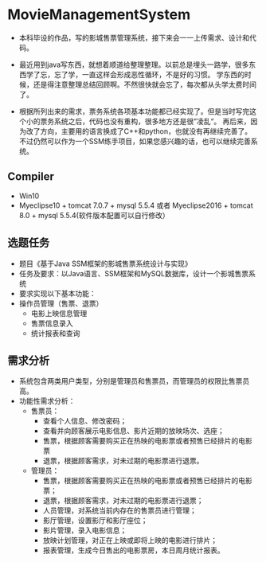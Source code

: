 ﻿#  MovieManagementSystem

- 本科毕设的作品，写的影城售票管理系统，接下来会一一上传需求、设计和代码。

- 最近用到java写东西，就想着顺道给整理整理。以前总是埋头一路学，很多东西学了忘，忘了学，一直这样会形成恶性循环，不是好的习惯。
学东西的时候，还是得注意整理总结回顾啊。不然很快就会忘了，每次都从头学太费时间了。

- 根据所列出来的需求，票务系统各项基本功能都已经实现了。但是当时写完这个小的票务系统之后，代码也没有重构，很多地方还是很”凌乱“。
再后来，因为改了方向，主要用的语言换成了C++和python，也就没有再继续完善了。不过仍然可以作为一个SSM练手项目，如果您感兴趣的话，也可以继续完善系统。

## Compiler
- Win10
- Myeclipse10 + tomcat 7.0.7 + mysql 5.5.4 或者 Myeclipse2016 + tomcat 8.0 + mysql 5.5.4(软件版本配置可以自行修改）
	
## 选题任务

- 题目《基于Java SSM框架的影城售票系统设计与实现》
- 任务及要求：以Java语言、SSM框架和MySQL数据库，设计一个影城售票系统
- 要求实现以下基本功能：
- 操作员管理（售票、退票）
	- 电影上映信息管理
	- 售票信息录入
	- 统计报表和查询

## 需求分析

- 系统包含两类用户类型，分别是管理员和售票员，而管理员的权限比售票员高。
- 功能性需求分析：
	- 售票员：
		- 查看个人信息、修改密码；
		- 查看并向顾客展示电影信息、影片近期的放映场次、选座；
		- 售票，根据顾客需要购买正在热映的电影票或者预售已经排片的电影票
		- 退票，根据顾客需求，对未过期的电影票进行退票。
	- 管理员：
		- 售票，根据顾客需要购买正在热映的电影票或者预售已经排片的电影票；
		- 退票，根据顾客需求，对未过期的电影票进行退票；
		- 人员管理，对系统当前内存在的售票员进行管理；
		- 影厅管理，设置影厅和影厅座位；
		- 影片管理，录入电影信息；
		- 放映计划管理，对正在上映或即将上映的电影进行排片；
		- 报表管理，生成今日售出的电影票房，本日周月统计报表。

